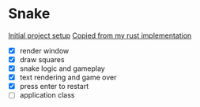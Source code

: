 # Snake

[Initial project setup](https://www.youtube.com/watch?v=3kw1-dOikMA)
[Copied from my rust implementation](https://github.com/pickles976/RustGames/blob/main/snake/src/main.rs)

- [x] render window
- [x] draw squares
- [x] snake logic and gameplay
- [x] text rendering and game over
- [x] press enter to restart
- [ ] application class